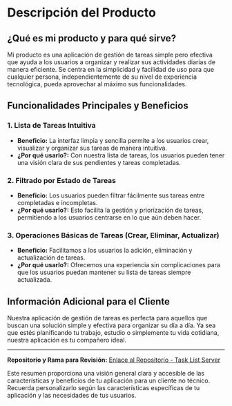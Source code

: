 # Descripción del Producto

## ¿Qué es mi producto y para qué sirve?

Mi producto es una aplicación de gestión de tareas simple pero efectiva que ayuda a los usuarios a organizar y realizar sus actividades diarias de manera eficiente. Se centra en la simplicidad y facilidad de uso para que cualquier persona, independientemente de su nivel de experiencia tecnológica, pueda aprovechar al máximo sus funcionalidades.

## Funcionalidades Principales y Beneficios

### 1. Lista de Tareas Intuitiva

- **Beneficio:** La interfaz limpia y sencilla permite a los usuarios crear, visualizar y organizar sus tareas de manera intuitiva.
- **¿Por qué usarlo?:** Con nuestra lista de tareas, los usuarios pueden tener una visión clara de sus pendientes y tareas completadas.

### 2. Filtrado por Estado de Tareas

- **Beneficio:** Los usuarios pueden filtrar fácilmente sus tareas entre completadas e incompletas.
- **¿Por qué usarlo?:** Esto facilita la gestión y priorización de tareas, permitiendo a los usuarios centrarse en lo que aún deben hacer.

### 3. Operaciones Básicas de Tareas (Crear, Eliminar, Actualizar)

- **Beneficio:** Facilitamos a los usuarios la adición, eliminación y actualización de tareas.
- **¿Por qué usarlo?:** Ofrecemos una experiencia sin complicaciones para que los usuarios puedan mantener su lista de tareas siempre actualizada.

## Información Adicional para el Cliente

Nuestra aplicación de gestión de tareas es perfecta para aquellos que buscan una solución simple y efectiva para organizar su día a día. Ya sea que estés planificando tu trabajo, estudio o simplemente tu vida cotidiana, nuestra aplicación es tu compañero ideal.

---

**Repositorio y Rama para Revisión:**
[Enlace al Repositorio - Task List Server](https://github.com/JulianAcun/task-list-server/tree/review-1)

Este resumen proporciona una visión general clara y accesible de las características y beneficios de tu aplicación para un cliente no técnico. Recuerda personalizarlo según las características específicas de tu aplicación y las necesidades de tus usuarios.
